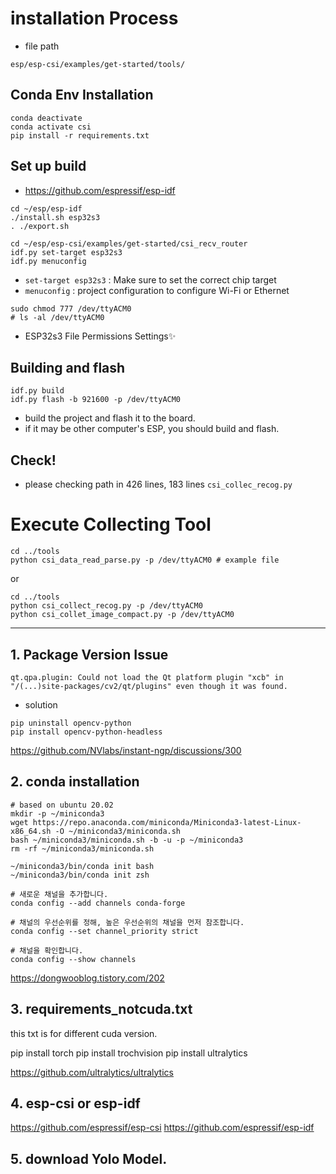 
# installation Process

- file path
```
esp/esp-csi/examples/get-started/tools/
```


## Conda Env Installation

```
conda deactivate
conda activate csi
pip install -r requirements.txt 
```

## Set up build
- https://github.com/espressif/esp-idf
```
cd ~/esp/esp-idf
./install.sh esp32s3
. ./export.sh
```

```
cd ~/esp/esp-csi/examples/get-started/csi_recv_router
idf.py set-target esp32s3
idf.py menuconfig
```
- `set-target esp32s3` : Make sure to set the correct chip target
- `menuconfig` : project configuration to configure Wi-Fi or Ethernet

```
sudo chmod 777 /dev/ttyACM0
# ls -al /dev/ttyACM0
```
- ESP32s3 File Permissions Settings✨


## Building  and flash


```
idf.py build
idf.py flash -b 921600 -p /dev/ttyACM0
```
- build the project and flash it to the board.
- if it may be other computer's ESP, you should build and flash.


## Check!
- please checking path in 426 lines, 183 lines `csi_collec_recog.py` 


# Execute Collecting Tool
```
cd ../tools
python csi_data_read_parse.py -p /dev/ttyACM0 # example file
```

or

```
cd ../tools
python csi_collect_recog.py -p /dev/ttyACM0
python csi_collet_image_compact.py -p /dev/ttyACM0
```


---

## 1. Package Version Issue

```
qt.qpa.plugin: Could not load the Qt platform plugin "xcb" in "/(...)site-packages/cv2/qt/plugins" even though it was found.
```

- solution

```
pip uninstall opencv-python
pip install opencv-python-headless
```
https://github.com/NVlabs/instant-ngp/discussions/300

## 2. conda installation
```
# based on ubuntu 20.02
mkdir -p ~/miniconda3
wget https://repo.anaconda.com/miniconda/Miniconda3-latest-Linux-x86_64.sh -O ~/miniconda3/miniconda.sh
bash ~/miniconda3/miniconda.sh -b -u -p ~/miniconda3
rm -rf ~/miniconda3/miniconda.sh

```

```
~/miniconda3/bin/conda init bash
~/miniconda3/bin/conda init zsh

```

```
# 새로운 채널을 추가합니다.
conda config --add channels conda-forge

# 채널의 우선순위를 정해, 높은 우선순위의 채널을 먼저 참조합니다.
conda config --set channel_priority strict

# 채널을 확인합니다.
conda config --show channels
```
https://dongwooblog.tistory.com/202


## 3. requirements_notcuda.txt
this txt is for different cuda version.

pip install torch
pip install trochvision
pip install ultralytics

https://github.com/ultralytics/ultralytics


## 4. esp-csi or esp-idf
https://github.com/espressif/esp-csi
https://github.com/espressif/esp-idf

## 5. download Yolo Model.

